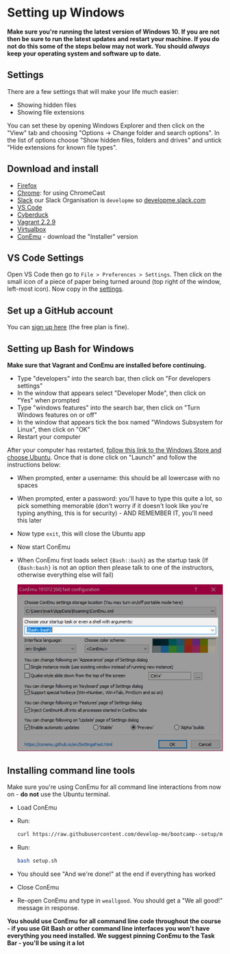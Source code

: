 # Setting up Windows

**Make sure you're running the latest version of Windows 10. If you are not then be sure to run the latest updates and restart your machine. If you do not do this some of the steps below may not work. You should *always* keep your operating system and software up to date.**

## Settings

There are a few settings that will make your life much easier:

- Showing hidden files
- Showing file extensions

You can set these by opening Windows Explorer and then click on the "View" tab and choosing "Options -> Change folder and search options". In the list of options choose "Show hidden files, folders and drives" and untick "Hide extensions for known file types".

## Download and install

- [Firefox](https://www.mozilla.org/firefox)
- [Chrome](https://www.google.co.uk/chrome/browser/desktop/index.html): for using ChromeCast
- [Slack](https://slack.com/) our Slack Organisation is `developme` so [developme.slack.com](https://developme.slack.com/)
- [VS Code](https://code.visualstudio.com)
- [Cyberduck](https://cyberduck.io/download/)
- [Vagrant 2.2.9](https://releases.hashicorp.com/vagrant/2.2.9/vagrant_2.2.9_x86_64.msi)
- [Virtualbox](https://www.virtualbox.org/wiki/Downloads)
- [ConEmu](https://conemu.github.io) - download the "Installer" version

## VS Code Settings

Open VS Code then go to `File > Preferences > Settings`. Then click on the small icon of a piece of paper being turned around (top right of the window, left-most icon). Now copy in the [settings](../vscode.json).

## Set up a GitHub account

You can [sign up here](https://github.com/join) (the free plan is fine).

## Setting up Bash for Windows

**Make sure that Vagrant and ConEmu are installed before continuing.**

- Type "developers" into the search bar, then click on "For developers settings"
- In the window that appears select "Developer Mode", then click on "Yes" when prompted
- Type "windows features" into the search bar, then click on "Turn Windows features on or off"
- In the window that appears tick the box named "Windows Subsystem for Linux", then click on "OK"
- Restart your computer

After your computer has restarted, [follow this link to the Windows Store and choose Ubuntu](https://aka.ms/wslstore). Once that is done click on "Launch" and follow the instructions below:

- When prompted, enter a username: this should be all lowercase with no spaces
- When prompted, enter a password: you'll have to type this quite a lot, so pick something memorable (don't worry if it doesn't look like you're typing anything, this is for security) - AND REMEMBER IT, you'll need this later
- Now type `exit`, this will close the Ubuntu app
- Now start ConEmu
- When ConEmu first loads select `{Bash::bash}` as the startup task (If `{Bash:bash}` is not an option then please talk to one of the instructors, otherwise everything else will fail)

    ![ConEmu Setup Screen](conemu.png)


## Installing command line tools

Make sure you're using ConEmu for all command line interactions from now on - **do not** use the Ubuntu terminal.

- Load ConEmu
- Run:

    ```bash
    curl https://raw.githubusercontent.com/develop-me/bootcamp--setup/master/windows/setup.sh > setup.sh
    ```

- Run:

    ```bash
    bash setup.sh
    ```

- You should see "And we're done!" at the end if everything has worked

- Close ConEmu

- Re-open ConEmu and type in `weallgood`. You should get a "We all good!" message in response.


**You should use ConEmu for all command line code throughout the course - if you use Git Bash or other command line interfaces you won't have everything you need installed. We suggest pinning ConEmu to the Task Bar - you'll be using it a lot**
